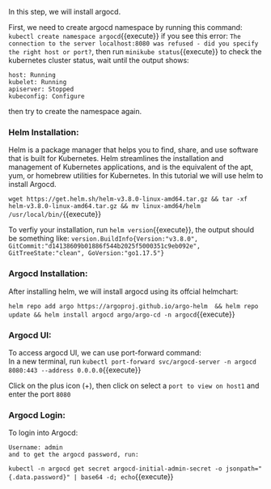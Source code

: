 In this step, we will install argocd.   

First, we need to create argocd namespace by running this command:   
`kubectl create namespace argocd`{{execute}}
if you see this error:
`The connection to the server localhost:8080 was refused - did you specify the right host or port?`, then run `minikube status`{{execute}} to check the kubernetes cluster status, wait until the output shows: 
```
host: Running
kubelet: Running
apiserver: Stopped
kubeconfig: Configure
```
then try to create the namespace again. 

### Helm Installation: 
Helm is a package manager that helps you to find, share, and use software that is built for Kubernetes. Helm streamlines the installation and management of Kubernetes applications, and is the equivalent of the apt, yum, or homebrew utilities for Kubernetes. In this tutorial we will use helm to install Argocd.

 `wget https://get.helm.sh/helm-v3.8.0-linux-amd64.tar.gz && tar -xf helm-v3.8.0-linux-amd64.tar.gz && mv linux-amd64/helm /usr/local/bin/`{{execute}} 

To verfiy your installation, run `helm version`{{execute}}, the output should be something like: ```version.BuildInfo{Version:"v3.8.0", GitCommit:"d14138609b01886f544b2025f5000351c9eb092e", GitTreeState:"clean", GoVersion:"go1.17.5"}``` 
### Argocd Installation:
After installing helm, we will install argocd using its offcial helmchart:

`helm repo add argo https://argoproj.github.io/argo-helm  && helm repo update && helm install argocd argo/argo-cd -n argocd`{{execute}}

### Argocd UI:
To access argocd UI, we can use port-forward command:   
In a new terminal, run `kubectl port-forward svc/argocd-server -n argocd 8080:443 --address 0.0.0.0`{{execute}}
   
Click on the plus icon (+), then click on select a `port to view on host1` and enter the port `8080`

### Argocd Login:
To login into Argocd: 
```
Username: admin
and to get the argocd password, run:
```
`kubectl -n argocd get secret argocd-initial-admin-secret -o jsonpath="{.data.password}" | base64 -d; echo`{{execute}}



